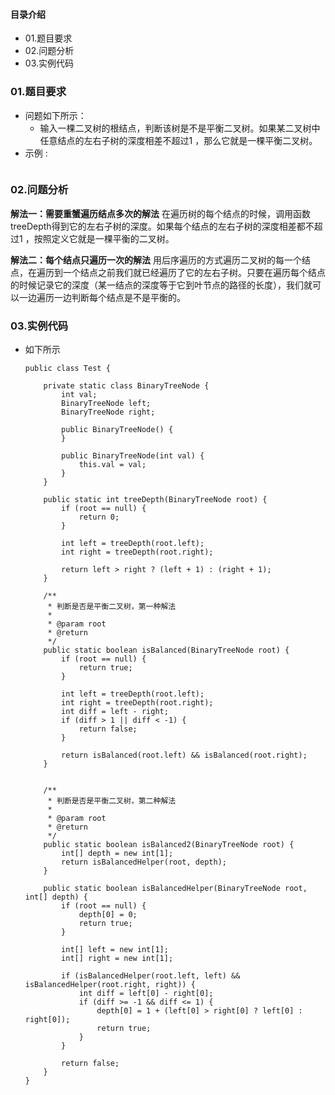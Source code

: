 #### 目录介绍
- 01.题目要求
- 02.问题分析
- 03.实例代码










### 01.题目要求
- 问题如下所示：
    - 输入一棵二叉树的根结点，判断该树是不是平衡二叉树。如果某二叉树中任意结点的左右子树的深度相差不超过1 ，那么它就是一棵平衡二叉树。
- 示例 :
    ```

    ```




### 02.问题分析
**解法一：需要重蟹遍历结点多次的解法** 
在遍历树的每个结点的时候，调用函数treeDepth得到它的左右子树的深度。如果每个结点的左右子树的深度相差都不超过1 ，按照定义它就是一棵平衡的二叉树。

**解法二：每个结点只遍历一次的解法** 
用后序遍历的方式遍历二叉树的每一个结点，在遍历到一个结点之前我们就已经遍历了它的左右子树。只要在遍历每个结点的时候记录它的深度（某一结点的深度等于它到叶节点的路径的长度），我们就可以一边遍历一边判断每个结点是不是平衡的。



### 03.实例代码
- 如下所示
    ```
    public class Test {
    
        private static class BinaryTreeNode {
            int val;
            BinaryTreeNode left;
            BinaryTreeNode right;
    
            public BinaryTreeNode() {
            }
    
            public BinaryTreeNode(int val) {
                this.val = val;
            }
        }
    
        public static int treeDepth(BinaryTreeNode root) {
            if (root == null) {
                return 0;
            }
    
            int left = treeDepth(root.left);
            int right = treeDepth(root.right);
    
            return left > right ? (left + 1) : (right + 1);
        }
    
        /**
         * 判断是否是平衡二叉树，第一种解法
         *
         * @param root
         * @return
         */
        public static boolean isBalanced(BinaryTreeNode root) {
            if (root == null) {
                return true;
            }
    
            int left = treeDepth(root.left);
            int right = treeDepth(root.right);
            int diff = left - right;
            if (diff > 1 || diff < -1) {
                return false;
            }
    
            return isBalanced(root.left) && isBalanced(root.right);
        }
    
    
        /**
         * 判断是否是平衡二叉树，第二种解法
         *
         * @param root
         * @return
         */
        public static boolean isBalanced2(BinaryTreeNode root) {
            int[] depth = new int[1];
            return isBalancedHelper(root, depth);
        }
    
        public static boolean isBalancedHelper(BinaryTreeNode root, int[] depth) {
            if (root == null) {
                depth[0] = 0;
                return true;
            }
    
            int[] left = new int[1];
            int[] right = new int[1];
    
            if (isBalancedHelper(root.left, left) && isBalancedHelper(root.right, right)) {
                int diff = left[0] - right[0];
                if (diff >= -1 && diff <= 1) {
                    depth[0] = 1 + (left[0] > right[0] ? left[0] : right[0]);
                    return true;
                }
            }
    
            return false;
        }
    }
    ```















